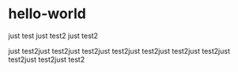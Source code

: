 # hello-world
just test
just test2
just test2

just test2just test2just test2just test2just test2just test2just test2just test2just test2just test2
